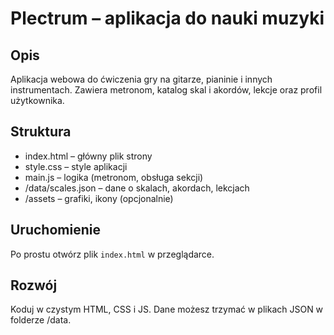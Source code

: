 # Plectrum – aplikacja do nauki muzyki

## Opis
Aplikacja webowa do ćwiczenia gry na gitarze, pianinie i innych instrumentach. Zawiera metronom, katalog skal i akordów, lekcje oraz profil użytkownika.

## Struktura
- index.html – główny plik strony
- style.css – style aplikacji
- main.js – logika (metronom, obsługa sekcji)
- /data/scales.json – dane o skalach, akordach, lekcjach
- /assets – grafiki, ikony (opcjonalnie)

## Uruchomienie
Po prostu otwórz plik `index.html` w przeglądarce.

## Rozwój
Koduj w czystym HTML, CSS i JS. Dane możesz trzymać w plikach JSON w folderze /data.
